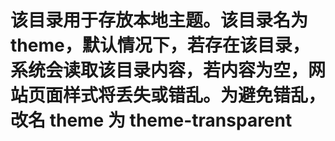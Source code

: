 # 该目录用于存放本地主题。该目录名为 theme，默认情况下，若存在该目录，系统会读取该目录内容，若内容为空，网站页面样式将丢失或错乱。为避免错乱，改名 theme 为 theme-transparent